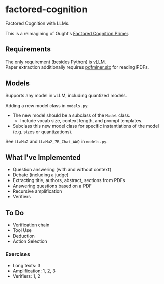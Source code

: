 # factored-cognition
Factored Cognition with LLMs.

This is a reimagining of Ought's [Factored Cognition Primer](https://primer.ought.org/).

## Requirements
The only requirement (besides Python) is [vLLM](https://docs.vllm.ai/en/latest/). \
Paper extraction additionally requires [pdfminer.six](https://pypi.org/project/pdfminer.six/) for reading PDFs.

## Models
Supports any model in vLLM, including quantized models.

Adding a new model class in ```models.py```:
- The new model should be a subclass of the ```Model``` class.
  - Include vocab size, context length, and prompt templates.
- Subclass this new model class for specific instantiations of the model (e.g. sizes or quantizations).

See ```LLaMa2``` and ```LLaMa2_7B_Chat_AWQ``` in ```models.py```.

## What I've Implemented
- Question answering (with and without context)
- Debate (including a judge)
- Extracting title, authors, abstract, sections from PDFs
- Answering questions based on a PDF
- Recursive amplification
- Verifiers

## To Do
- Verification chain
- Tool Use
- Deduction
- Action Selection

### Exercises
- Long texts: 3
- Amplification: 1, 2, 3
- Verifiers: 1, 2
